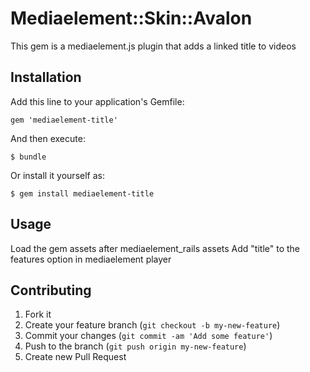 # Mediaelement::Skin::Avalon

This gem is a mediaelement.js plugin that adds a linked title to videos

## Installation

Add this line to your application's Gemfile:

    gem 'mediaelement-title'

And then execute:

    $ bundle

Or install it yourself as:

    $ gem install mediaelement-title

## Usage

Load the gem assets after mediaelement_rails assets
Add "title" to the features option in mediaelement player

## Contributing

1. Fork it
2. Create your feature branch (`git checkout -b my-new-feature`)
3. Commit your changes (`git commit -am 'Add some feature'`)
4. Push to the branch (`git push origin my-new-feature`)
5. Create new Pull Request
